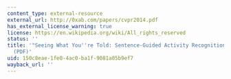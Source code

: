 ```yaml
---
content_type: external-resource
external_url: http://0xab.com/papers/cvpr2014.pdf
has_external_license_warning: true
license: https://en.wikipedia.org/wiki/All_rights_reserved
status: ''
title: '"Seeing What You''re Told: Sentence-Guided Activity Recognition in Video."
  (PDF)'
uid: 150c8eae-1fe0-4ac0-ba1f-9081a05b9ef7
wayback_url: ''
---
```

